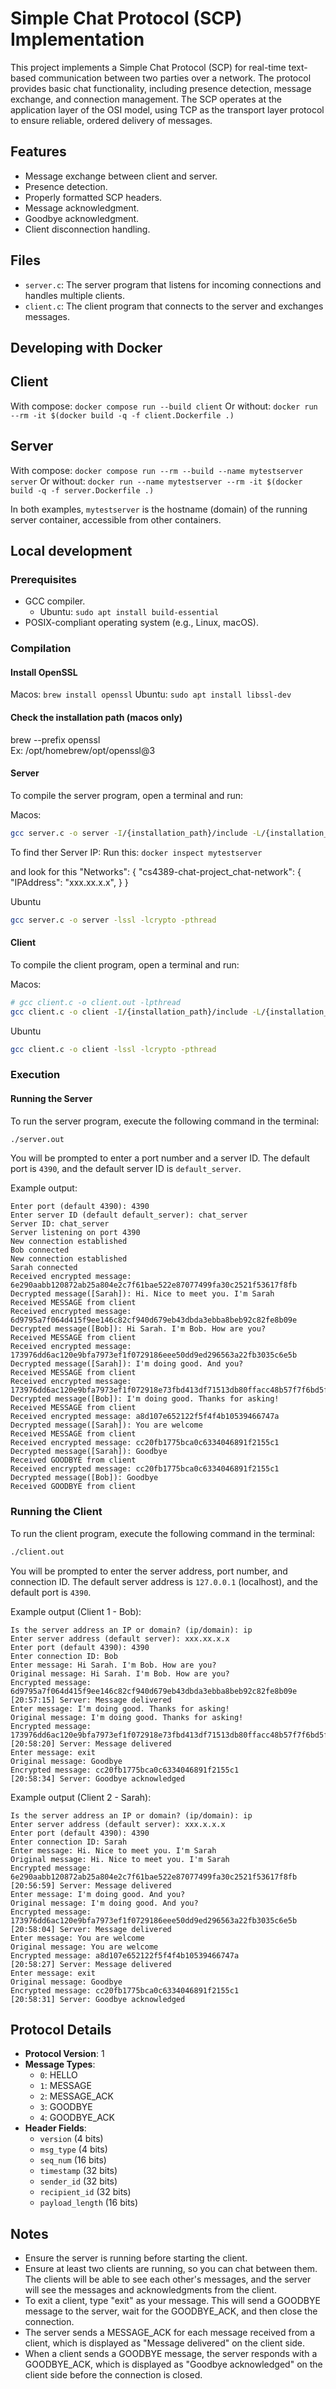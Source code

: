 # Simple Chat Protocol (SCP) Implementation

This project implements a Simple Chat Protocol (SCP) for real-time text-based communication between two parties over a network. The protocol provides basic chat functionality, including presence detection, message exchange, and connection management. The SCP operates at the application layer of the OSI model, using TCP as the transport layer protocol to ensure reliable, ordered delivery of messages.

## Features

- Message exchange between client and server.
- Presence detection.
- Properly formatted SCP headers.
- Message acknowledgment.
- Goodbye acknowledgment.
- Client disconnection handling.

## Files

- `server.c`: The server program that listens for incoming connections and handles multiple clients.
- `client.c`: The client program that connects to the server and exchanges messages.

## Developing with Docker
## Client

With compose: `docker compose run --build client`
Or without: `docker run --rm -it $(docker build -q -f client.Dockerfile .)`

## Server

With compose: `docker compose run --rm --build --name mytestserver server`
Or without: `docker run --name mytestserver --rm -it $(docker build -q -f server.Dockerfile .)`

In both examples, `mytestserver` is the hostname (domain) of the running server container, accessible from other containers.

## Local development
### Prerequisites

- GCC compiler.
  - Ubuntu: `sudo apt install build-essential`
- POSIX-compliant operating system (e.g., Linux, macOS).

### Compilation

#### Install OpenSSL
Macos: `brew install openssl`
Ubuntu: `sudo apt install libssl-dev`

#### Check the installation path (macos only)
brew --prefix openssl   
Ex: /opt/homebrew/opt/openssl@3

#### Server

To compile the server program, open a terminal and run:

Macos:
```sh
gcc server.c -o server -I/{installation_path}/include -L/{installation_path}/lib -lssl -lcrypto -pthread
```
To find ther Server IP:
Run this: ``docker inspect mytestserver``

and look for this
 "Networks": {
                "cs4389-chat-project_chat-network": {
                    "IPAddress": "xxx.xx.x.x",
                }
              }

Ubuntu
```bash
gcc server.c -o server -lssl -lcrypto -pthread
```

#### Client

To compile the client program, open a terminal and run:

Macos:
```sh
# gcc client.c -o client.out -lpthread
gcc client.c -o client -I/{installation_path}/include -L/{installation_path}/lib -lssl -lcrypto -pthread
```

Ubuntu
```bash
gcc client.c -o client -lssl -lcrypto -pthread
```

### Execution

#### Running the Server

To run the server program, execute the following command in the terminal:

```sh
./server.out
```

You will be prompted to enter a port number and a server ID. The default port is `4390`, and the default server ID is `default_server`.

Example output:

```
Enter port (default 4390): 4390
Enter server ID (default default_server): chat_server
Server ID: chat_server
Server listening on port 4390
New connection established
Bob connected
New connection established
Sarah connected
Received encrypted message: 6e290aabb120872ab25a804e2c7f61bae522e87077499fa30c2521f53617f8fb
Decrypted message([Sarah]): Hi. Nice to meet you. I'm Sarah
Received MESSAGE from client
Received encrypted message: 6d9795a7f064d415f9ee146c82cf940d679eb43dbda3ebba8beb92c82fe8b09e
Decrypted message([Bob]): Hi Sarah. I'm Bob. How are you?
Received MESSAGE from client
Received encrypted message: 173976dd6ac120e9bfa7973ef1f0729186eee50dd9ed296563a22fb3035c6e5b
Decrypted message([Sarah]): I'm doing good. And you?
Received MESSAGE from client
Received encrypted message: 173976dd6ac120e9bfa7973ef1f072918e73fbd413df71513db80ffacc48b57f7f6bd5fcba743e1ddbbcaaf349474e0b
Decrypted message([Bob]): I'm doing good. Thanks for asking!
Received MESSAGE from client
Received encrypted message: a8d107e652122f5f4f4b10539466747a
Decrypted message([Sarah]): You are welcome
Received MESSAGE from client
Received encrypted message: cc20fb1775bca0c6334046891f2155c1
Decrypted message([Sarah]): Goodbye
Received GOODBYE from client
Received encrypted message: cc20fb1775bca0c6334046891f2155c1
Decrypted message([Bob]): Goodbye
Received GOODBYE from client
```

### Running the Client

To run the client program, execute the following command in the terminal:

```sh
./client.out
```

You will be prompted to enter the server address, port number, and connection ID. The default server address is `127.0.0.1` (localhost), and the default port is `4390`.

Example output (Client 1 - Bob):

```
Is the server address an IP or domain? (ip/domain): ip
Enter server address (default server): xxx.xx.x.x
Enter port (default 4390): 4390
Enter connection ID: Bob
Enter message: Hi Sarah. I'm Bob. How are you?
Original message: Hi Sarah. I'm Bob. How are you?
Encrypted message: 6d9795a7f064d415f9ee146c82cf940d679eb43dbda3ebba8beb92c82fe8b09e
[20:57:15] Server: Message delivered
Enter message: I'm doing good. Thanks for asking!
Original message: I'm doing good. Thanks for asking!
Encrypted message: 173976dd6ac120e9bfa7973ef1f072918e73fbd413df71513db80ffacc48b57f7f6bd5fcba743e1ddbbcaaf349474e0b
[20:58:20] Server: Message delivered
Enter message: exit
Original message: Goodbye
Encrypted message: cc20fb1775bca0c6334046891f2155c1
[20:58:34] Server: Goodbye acknowledged
```
Example output (Client 2 - Sarah):

```
Is the server address an IP or domain? (ip/domain): ip
Enter server address (default server): xxx.x.x.x
Enter port (default 4390): 4390
Enter connection ID: Sarah
Enter message: Hi. Nice to meet you. I'm Sarah
Original message: Hi. Nice to meet you. I'm Sarah
Encrypted message: 6e290aabb120872ab25a804e2c7f61bae522e87077499fa30c2521f53617f8fb
[20:56:59] Server: Message delivered
Enter message: I'm doing good. And you?
Original message: I'm doing good. And you?
Encrypted message: 173976dd6ac120e9bfa7973ef1f0729186eee50dd9ed296563a22fb3035c6e5b
[20:58:04] Server: Message delivered
Enter message: You are welcome
Original message: You are welcome
Encrypted message: a8d107e652122f5f4f4b10539466747a
[20:58:27] Server: Message delivered
Enter message: exit
Original message: Goodbye
Encrypted message: cc20fb1775bca0c6334046891f2155c1
[20:58:31] Server: Goodbye acknowledged
```

## Protocol Details

- **Protocol Version**: 1
- **Message Types**:
  - `0`: HELLO
  - `1`: MESSAGE
  - `2`: MESSAGE_ACK
  - `3`: GOODBYE
  - `4`: GOODBYE_ACK
- **Header Fields**:
  - `version` (4 bits)
  - `msg_type` (4 bits)
  - `seq_num` (16 bits)
  - `timestamp` (32 bits)
  - `sender_id` (32 bits)
  - `recipient_id` (32 bits)
  - `payload_length` (16 bits)

## Notes

- Ensure the server is running before starting the client.
- Ensure at least two clients are running, so you can chat between them. The clients will be able to see each other's messages, and the server will see the messages and acknowledgments from the client.
- To exit a client, type "exit" as your message. This will send a GOODBYE message to the server, wait for the GOODBYE_ACK, and then close the connection.
- The server sends a MESSAGE_ACK for each message received from a client, which is displayed as "Message delivered" on the client side.
- When a client sends a GOODBYE message, the server responds with a GOODBYE_ACK, which is displayed as "Goodbye acknowledged" on the client side before the connection is closed.
